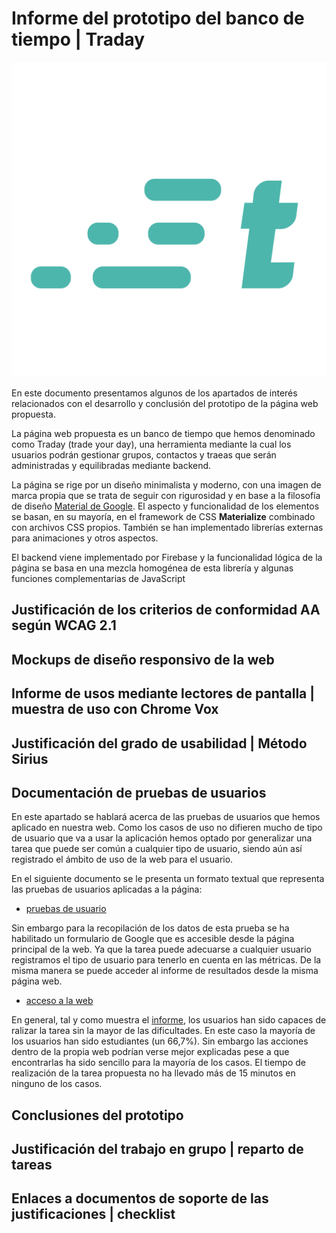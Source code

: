# Informe del prototipo del banco de tiempo | Traday


![Logo de Traday](../public/media/img/traday-logo_teal.png)

En este documento presentamos algunos de los apartados de interés relacionados con el desarrollo y conclusión del prototipo de la página web propuesta.

La página web propuesta es un banco de tiempo que hemos denominado como Traday (trade your day), una herramienta mediante la cual los usuarios podrán gestionar grupos, contactos y traeas  que serán administradas y equilibradas mediante backend. 

La página se rige por un diseño minimalista y moderno, con una imagen de marca propia que se trata de seguir con rigurosidad y en base a la filosofía de diseño [Material de Google](https://material.io/design). El aspecto y funcionalidad de los elementos se basan, en su mayoría, en el framework de CSS **Materialize** combinado con archivos CSS propios. También se han implementado librerías externas para animaciones y otros aspectos. 

El backend viene implementado por Firebase y la funcionalidad lógica de la página se basa en una mezcla homogénea de esta librería y algunas funciones complementarias de JavaScript

## Justificación de los criterios de conformidad AA según WCAG 2.1

## Mockups de diseño responsivo de la web

## Informe de usos mediante lectores de pantalla | muestra de uso con Chrome Vox

## Justificación del grado de usabilidad | Método Sirius

## Documentación de pruebas de usuarios

En este apartado se hablará acerca de las pruebas de usuarios que hemos aplicado en nuestra web. Como los casos de uso no difieren mucho de tipo de usuario que va a usar la aplicación hemos optado por generalizar una tarea que puede ser común a cualquier tipo de usuario, siendo aún así registrado el ámbito de uso de la web para el usuario. 

En el siguiente documento se le presenta un formato textual que representa las pruebas de usuarios aplicadas a la página:

- [pruebas de usuario](./PRUEBAS-USUARIO.md)

Sin embargo para la recopilación de los datos de esta prueba se ha habilitado un formulario de Google que es accesible desde la página principal de la web. Ya que la tarea puede adecuarse a cualquier usuario registramos el tipo de usuario para tenerlo en cuenta en las métricas. De la misma manera se puede acceder al informe de resultados desde la misma página web.

- [acceso a la web](https://traday-362aa.web.app/)

En general, tal y como muestra el [informe](https://docs.google.com/forms/d/1TNGVwlrxmyuZ6fTtKtwjjY2ktNqsoqDNm5Z4GNP2Fv0/viewanalytics), los usuarios han sido capaces de ralizar la tarea sin la mayor de las dificultades. En este caso la mayoría de los usuarios han sido estudiantes (un 66,7%). Sin embargo las acciones dentro de la propia web podrían verse mejor explicadas pese a que encontrarlas ha sido sencillo para la mayoría de los casos. El tiempo de realización de la tarea propuesta no ha llevado más de 15 minutos en ninguno de los casos.


## Conclusiones del prototipo

## Justificación del trabajo en grupo | reparto de tareas

## Enlaces a documentos de soporte de las justificaciones | checklist